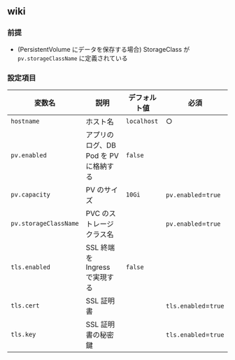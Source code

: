 ## wiki

### 前提

- (PersistentVolume にデータを保存する場合) StorageClass が `pv.storageClassName` に定義されている

### 設定項目

| 変数名                | 説明                                  | デフォルト値 | 必須                 |
| --------------------- | ------------------------------------- | ------------ | -------------------- |
| `hostname`            | ホスト名                              | `localhost`  | ○                    |
| `pv.enabled`          | アプリのログ、DB Pod を PV に格納する | `false`      |                      |
| `pv.capacity`         | PV のサイズ                           | `10Gi`       | `pv.enabled`=`true`  |
| `pv.storageClassName` | PVC のストレージクラス名              |              | `pv.enabled`=`true`  |
| `tls.enabled`         | SSL 終端を Ingress で実現する         | `false`      |                      |
| `tls.cert`            | SSL 証明書                            |              | `tls.enabled`=`true` |
| `tls.key`             | SSL 証明書の秘密鍵                    |              | `tls.enabled`=`true` |

